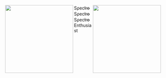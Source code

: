 <div>
  <img width="220" height="auto" align="left" src="https://media.giphy.com/media/Vuw9m5wXviFIQ/source.gif"/>
  <img width="220" height="auto" align="right" src="https://media.giphy.com/media/Vuw9m5wXviFIQ/source.gif"/>
  <div class="stack" style="--stacks: 3;">
    <span style="--index: 0;">Sρecƚɾo̶</span>
    <span style="--index: 1;">Sρecƚɾo̶</span>
    <span style="--index: 2;">Sρecƚɾo̶</span>
  </div>
  <span class="right">Enthusiast</span>
</div>
</div>
